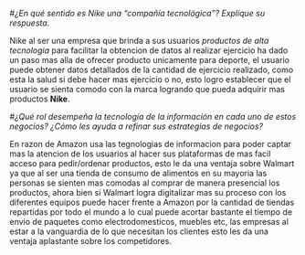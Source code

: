 #*¿En qué sentido es Nike una “compañía tecnológica”? Explique su respuesta.*

Nike al ser una empresa que brinda a sus usuarios *productos de alta tecnologia* para facilitar la obtencion de datos al realizar ejercicio ha dado un paso mas alla de ofrecer producto unicamente para deporte, el usuario puede obtener datos detallados de la cantidad de ejercicio realizado, como esta la salud si debe hacer mas ejercicio o no, esto logro establecer que el usuario se sienta comodo con la marca logrando que pueda adquirir mas productos **Nike**.

#*¿Qué rol desempeña la tecnología de la información en cada uno de estos negocios? ¿Cómo les ayuda a refinar sus estrategias de negocios?*

En razon de Amazon usa las tegnologias de informacion para poder captar mas la atencion de los usuarios al hacer sus plataformas de mas facil acceso para pedir/ordenar productos, esto le da una ventaja sobre Walmart ya que al ser una tienda de consumo de alimentos en su mayoria las personas se sienten mas comodas al comprar de manera presencial los productos, ahora bien si Walmart logra digitalizar mas su proceso con los diferentes equipos puede hacer frente a Amazon por la cantidad de tiendas repartidas por todo el mundo a lo cual puede acortar bastante el tiempo de envio de paquetes como electrodomesticos, muebles etc, las empresas al estar a la vanguardia de lo que necesitan los clientes esto les da una ventaja aplastante sobre los competidores.